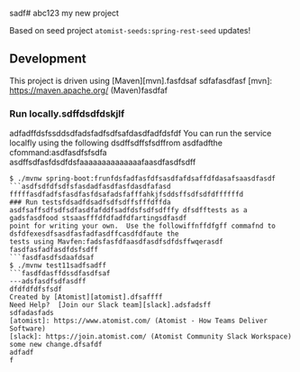 sadf# abc123
my new project

Based on seed project `atomist-seeds:spring-rest-seed`
updates!
## Development

This project is driven using [Maven][mvn].fasfdsaf
sdfafasdfasf
[mvn]: https://maven.apache.org/ (Maven)fasdfaf

### Run locally.sdffdsdfdskjlf
adfadffdsfssddsdfadsfadfsdfsafdasdfadfdsfdf
You can run the service localfly using the following dsdffsdffsfsdffrom asdfadfthe cfommand:asdfasdfsfsdfa
asdffsdfasfdsdfdsfaaaaaaaaaaaaaafaasdfasdfsdff
```ffsdfasdfasdfdsdaasddsfsdf
$ ./mvnw spring-boot:frunfdsfadfasfdfsasdfafdsaffdfdasafsaasdfasdf
```asdfsdfdfsdfsfasdadfasdfasfdasdfafasd
fffffasdfadfsfasdfasfdsafadsfafffahkjfsddsffsdfsdfdffffffd
### Run testsfdsadfdsadfsdfsdffsfffdffda
asdfsaffsdfsdfsdfasdfafddfsadfdsfsdfsdfffy dfsdfftests as a gadsfasdfood stsaasfffdfdfadfdfartingsdfasdf
point for writing your own.  Use the followiffnffdfgff commafnd to dsfdfexesdfsasdfasfadfasdffcasdfdfaute the
tests using Mavfen:fadsfasfdfaasdfasdfsdfdsffwqerasdf
fasdfasfadfasdfdsfsdff
```fasdfasdfsdaafdsaf
$ ./mvnw test11sadfsadff
```fasdfdasffdssdfasdfsaf
---adsfasdfsdfasdff
dfdfdfdfsfsdf
Created by [Atomist][atomist].dfsaffff
Need Help?  [Join our Slack team][slack].adsfadsff
sdfadasfads
[atomist]: https://www.atomist.com/ (Atomist - How Teams Deliver Software)
[slack]: https://join.atomist.com/ (Atomist Community Slack Workspace)
some new change.dfsafdf
adfadf
f
